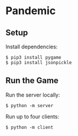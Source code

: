 # Pandemic

## Setup

Install dependencies:

	$ pip3 install pygame
	$ pip3 install jsonpickle

## Run the Game

Run the server locally:

	$ python -m server

Run up to four clients:

	$ python -m client
